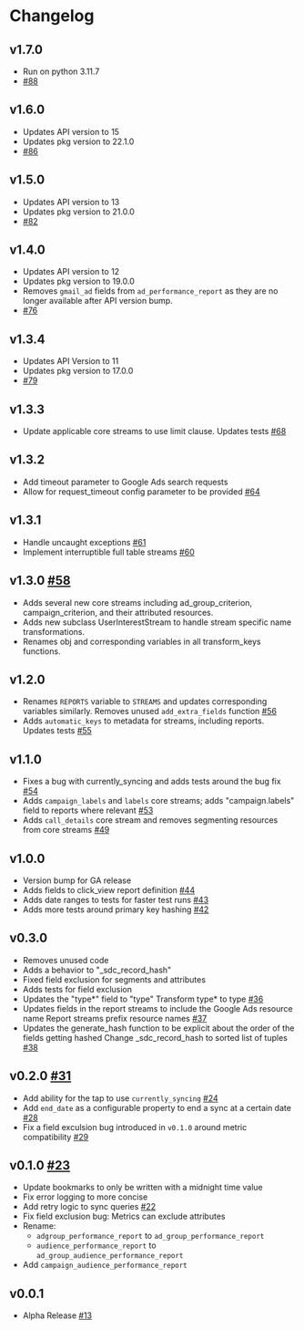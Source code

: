 # Changelog

## v1.7.0
- Run on python 3.11.7 
- [#88](https://github.com/singer-io/tap-google-ads/pull/88)

## v1.6.0

- Updates API version to 15
- Updates pkg version to 22.1.0
- [#86](https://github.com/singer-io/tap-google-ads/pull/86)

## v1.5.0

- Updates API version to 13
- Updates pkg version to 21.0.0
- [#82](https://github.com/singer-io/tap-google-ads/pull/82)

## v1.4.0

- Updates API version to 12
- Updates pkg version to 19.0.0
- Removes `gmail_ad` fields from `ad_performance_report` as they are no longer available after API version bump.
- [#76](https://github.com/singer-io/tap-google-ads/pull/76)

## v1.3.4

- Updates API Version to 11
- Updates pkg version to 17.0.0
- [#79](https://github.com/singer-io/tap-google-ads/pull/79)

## v1.3.3

- Update applicable core streams to use limit clause. Updates tests [#68](https://github.com/singer-io/tap-google-ads/pull/68)

## v1.3.2

- Add timeout parameter to Google Ads search requests
- Allow for request_timeout config parameter to be provided [#64](https://github.com/singer-io/tap-google-ads/pull/64)

## v1.3.1

- Handle uncaught exceptions [#61](https://github.com/singer-io/tap-google-ads/pull/61)
- Implement interruptible full table streams [#60](https://github.com/singer-io/tap-google-ads/pull/60)

## v1.3.0 [#58](https://github.com/singer-io/tap-google-ads/pull/58)

- Adds several new core streams including ad_group_criterion, campaign_criterion, and their attributed resources.
- Adds new subclass UserInterestStream to handle stream specific name transformations.
- Renames obj and corresponding variables in all transform_keys functions.

## v1.2.0

- Renames `REPORTS` variable to `STREAMS` and updates corresponding variables similarly. Removes unused `add_extra_fields` function [#56](https://github.com/singer-io/tap-google-ads/pull/56)
- Adds `automatic_keys` to metadata for streams, including reports. Updates tests [#55](https://github.com/singer-io/tap-google-ads/pull/55)

## v1.1.0

- Fixes a bug with currently_syncing and adds tests around the bug fix [#54](https://github.com/singer-io/tap-google-ads/pull/54)
- Adds `campaign_labels` and `labels` core streams; adds "campaign.labels" field to reports where relevant [#53](https://github.com/singer-io/tap-google-ads/pull/53)
- Adds `call_details` core stream and removes segmenting resources from core streams [#49](https://github.com/singer-io/tap-google-ads/pull/49)

## v1.0.0

- Version bump for GA release
- Adds fields to click_view report definition [#44](https://github.com/singer-io/tap-google-ads/pull/44)
- Adds date ranges to tests for faster test runs [#43](https://github.com/singer-io/tap-google-ads/pull/43)
- Adds more tests around primary key hashing [#42](https://github.com/singer-io/tap-google-ads/pull/42)

## v0.3.0

- Removes unused code
- Adds a behavior to "\_sdc_record_hash"
- Fixed field exclusion for segments and attributes
- Adds tests for field exclusion
- Updates the "type*" field to "type" Transform type* to type [#36](https://github.com/singer-io/tap-google-ads/pull/36)
- Updates fields in the report streams to include the Google Ads resource name Report streams prefix resource names [#37](https://github.com/singer-io/tap-google-ads/pull/37)
- Updates the generate_hash function to be explicit about the order of the fields getting hashed Change \_sdc_record_hash to sorted list of tuples [#38](https://github.com/singer-io/tap-google-ads/pull/38)

## v0.2.0 [#31](https://github.com/singer-io/tap-google-ads/pull/31)

- Add ability for the tap to use `currently_syncing` [#24](https://github.com/singer-io/tap-google-ads/pull/24)
- Add `end_date` as a configurable property to end a sync at a certain date [#28](https://github.com/singer-io/tap-google-ads/pull/28)
- Fix a field exculsion bug introduced in `v0.1.0` around metric compatibility [#29](https://github.com/singer-io/tap-google-ads/pull/29)

## v0.1.0 [#23](https://github.com/singer-io/tap-google-ads/pull/23)

- Update bookmarks to only be written with a midnight time value
- Fix error logging to more concise
- Add retry logic to sync queries [#22](https://github.com/singer-io/tap-google-ads/pull/22)
- Fix field exclusion bug: Metrics can exclude attributes
- Rename:
  - `adgroup_performance_report` to `ad_group_performance_report`
  - `audience_performance_report` to `ad_group_audience_performance_report`
- Add `campaign_audience_performance_report`

## v0.0.1

- Alpha Release [#13](https://github.com/singer-io/tap-google-ads/pull/13)
